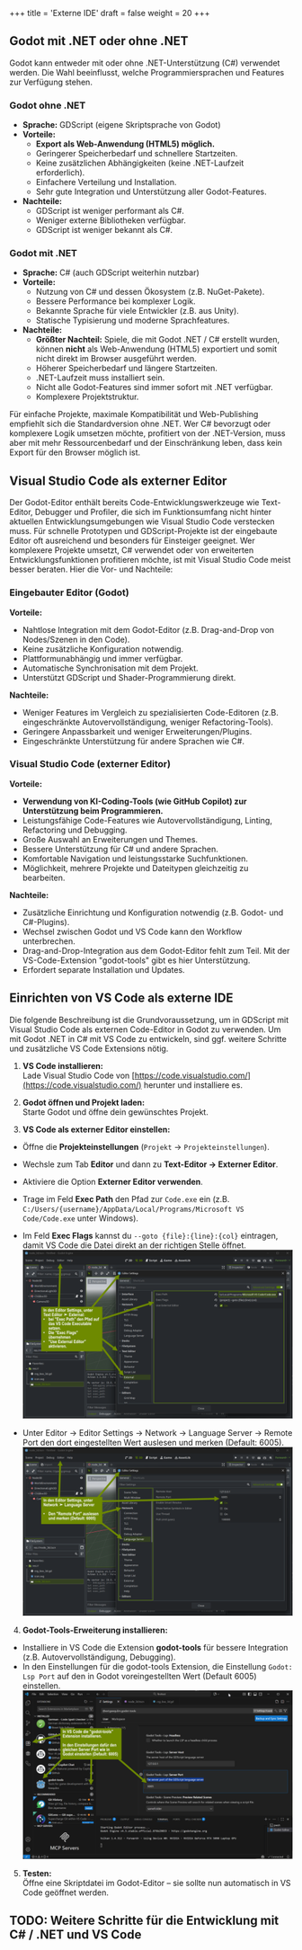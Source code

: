 +++
title = 'Externe IDE'
draft = false
weight = 20 
+++

## Godot mit .NET oder ohne .NET

Godot kann entweder mit oder ohne .NET-Unterstützung (C#) verwendet werden. Die Wahl beeinflusst, welche Programmiersprachen und Features zur Verfügung stehen.

### Godot ohne .NET

- **Sprache:** GDScript (eigene Skriptsprache von Godot)
- **Vorteile:**
  - **Export als Web-Anwendung (HTML5) möglich.**
  - Geringerer Speicherbedarf und schnellere Startzeiten.
  - Keine zusätzlichen Abhängigkeiten (keine .NET-Laufzeit erforderlich).
  - Einfachere Verteilung und Installation.
  - Sehr gute Integration und Unterstützung aller Godot-Features.
- **Nachteile:**
  - GDScript ist weniger performant als C#.
  - Weniger externe Bibliotheken verfügbar.
  - GDScript ist weniger bekannt als C#.

### Godot mit .NET

- **Sprache:** C# (auch GDScript weiterhin nutzbar)
- **Vorteile:**
  - Nutzung von C# und dessen Ökosystem (z.B. NuGet-Pakete).
  - Bessere Performance bei komplexer Logik.
  - Bekannte Sprache für viele Entwickler (z.B. aus Unity).
  - Statische Typisierung und moderne Sprachfeatures.
- **Nachteile:**
  - **Größter Nachteil:** Spiele, die mit Godot .NET / C# erstellt wurden, können **nicht** als Web-Anwendung (HTML5) exportiert und somit nicht direkt im Browser ausgeführt werden.
  - Höherer Speicherbedarf und längere Startzeiten.
  - .NET-Laufzeit muss installiert sein.
  - Nicht alle Godot-Features sind immer sofort mit .NET verfügbar.
  - Komplexere Projektstruktur.

Für einfache Projekte, maximale Kompatibilität und Web-Publishing empfiehlt sich die Standardversion ohne .NET. Wer C# bevorzugt oder komplexere Logik umsetzen möchte, profitiert von der .NET-Version, muss aber mit mehr Ressourcenbedarf und der Einschränkung leben, dass kein Export für den Browser möglich ist.


## Visual Studio Code als externer Editor

Der Godot-Editor enthält bereits Code-Entwicklungswerkzeuge wie Text-Editor, Debugger und Profiler, die sich im  Funktionsumfang nicht hinter aktuellen Entwicklungsumgebungen wie Visual Studio Code verstecken muss. Für schnelle Prototypen und GDScript-Projekte ist der eingebaute Editor oft ausreichend und besonders für Einsteiger geeignet. Wer  komplexere Projekte umsetzt, C# verwendet oder von erweiterten Entwicklungsfunktionen profitieren möchte, ist mit Visual Studio Code meist besser beraten. Hier die Vor- und Nachteile:

### Eingebauter Editor (Godot)

**Vorteile:**
- Nahtlose Integration mit dem Godot-Editor (z.B. Drag-and-Drop von Nodes/Szenen in den Code).
- Keine zusätzliche Konfiguration notwendig.
- Plattformunabhängig und immer verfügbar.
- Automatische Synchronisation mit dem Projekt.
- Unterstützt GDScript und Shader-Programmierung direkt.

**Nachteile:**
- Weniger Features im Vergleich zu spezialisierten Code-Editoren (z.B. eingeschränkte Autovervollständigung, weniger Refactoring-Tools).
- Geringere Anpassbarkeit und weniger Erweiterungen/Plugins.
- Eingeschränkte Unterstützung für andere Sprachen wie C#.

### Visual Studio Code (externer Editor)
**Vorteile:**
- **Verwendung von KI-Coding-Tools (wie GitHub Copilot) zur Unterstützung beim Programmieren.**
- Leistungsfähige Code-Features wie Autovervollständigung, Linting, Refactoring und Debugging.
- Große Auswahl an Erweiterungen und Themes.
- Bessere Unterstützung für C# und andere Sprachen.
- Komfortable Navigation und leistungsstarke Suchfunktionen.
- Möglichkeit, mehrere Projekte und Dateitypen gleichzeitig zu bearbeiten.


**Nachteile:**
- Zusätzliche Einrichtung und Konfiguration notwendig (z.B. Godot- und C#-Plugins).
- Wechsel zwischen Godot und VS Code kann den Workflow unterbrechen.
- Drag-and-Drop-Integration aus dem Godot-Editor fehlt zum Teil. Mit der VS-Code-Extension "godot-tools" gibt es hier Unterstützung.
- Erfordert separate Installation und Updates.


## Einrichten von VS Code als externe IDE

Die folgende Beschreibung ist die Grundvoraussetzung, um in GDScript mit Visual Studio Code als externen Code-Editor in Godot zu verwenden. Um mit Godot .NET in C# mit VS Code zu entwickeln, sind ggf. weitere Schritte und zusätzliche VS Code Extensions nötig. 

1. **VS Code installieren:**  
  Lade Visual Studio Code von [https://code.visualstudio.com/](https://code.visualstudio.com/) herunter und installiere es.

2. **Godot öffnen und Projekt laden:**  
  Starte Godot und öffne dein gewünschtes Projekt.

3. **VS Code als externer Editor einstellen:**  
  - Öffne die **Projekteinstellungen** (`Projekt` → `Projekteinstellungen`).
  - Wechsle zum Tab **Editor** und dann zu **Text-Editor → Externer Editor**.
  - Aktiviere die Option **Externer Editor verwenden**.
  - Trage im Feld **Exec Path** den Pfad zur `Code.exe` ein (z.B. `C:/Users/{username}/AppData/Local/Programs/Microsoft VS Code/Code.exe` unter Windows).
  - Im Feld **Exec Flags** kannst du `--goto {file}:{line}:{col}` eintragen, damit VS Code die Datei direkt an der richtigen Stelle öffnet.
  ![](./godot_external_editor_settings.png)

  - Unter Editor → Editor Settings → Network → Language Server → Remote Port den dort eingestellten Wert auslesen und merken (Default: 6005).
  ![](./godot_language_server_settings.png)



4. **Godot-Tools-Erweiterung installieren:**  
  - Installiere in VS Code die Extension **godot-tools** für bessere Integration (z.B. Autovervollständigung, Debugging).
  - In den Einstellungen für die godot-tools Extension, die Einstellung `Godot: Lsp Port` auf den in Godot voreingestellten Wert (Default 6005) einstellen.
  ![](./vscode_language_server_settings.png)


5. **Testen:**  
  Öffne eine Skriptdatei im Godot-Editor – sie sollte nun automatisch in VS Code geöffnet werden.


## TODO: Weitere Schritte für die Entwicklung mit C# / .NET und VS Code

